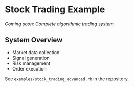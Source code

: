 # Stock Trading Example

*Coming soon: Complete algorithmic trading system.*

## System Overview
- Market data collection
- Signal generation
- Risk management
- Order execution

See `examples/stock_trading_advanced.rb` in the repository.
